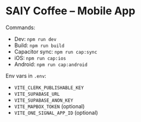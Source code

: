 # SAIY Coffee – Mobile App

Commands:
- Dev: `npm run dev`
- Build: `npm run build`
- Capacitor sync: `npm run cap:sync`
- iOS: `npm run cap:ios`
- Android: `npm run cap:android`

Env vars in `.env`:
- `VITE_CLERK_PUBLISHABLE_KEY`
- `VITE_SUPABASE_URL`
- `VITE_SUPABASE_ANON_KEY`
- `VITE_MAPBOX_TOKEN` (optional)
- `VITE_ONE_SIGNAL_APP_ID` (optional)
